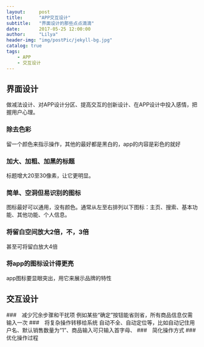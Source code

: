 ```yaml
---
layout:     post
title:      "APP交互设计"
subtitle:   "界面设计的那些点点滴滴"
date:       2017-05-25 12:00:00
author:     "Lilya"
header-img: "img/postPic/jekyll-bg.jpg"
catalog: true
tags:
    - APP
    - 交互设计
---
```


## 界面设计
做减法设计、对APP设计分区、提高交互的创新设计、在APP设计中投入感情，把握用户心理。

### 除去色彩
留一个颜色来指示操作，其他的最好都是黑白的，app的内容是彩色的就好
### 加大、加粗、加黑的标题
标题增大20至30像素，让它更明显。
### 简单、空洞但易识别的图标
 图标最好可以通用，没有颜色。通常从左至右排列以下图标：主页、搜索、基本功能、其他功能、个人信息。
### 将留白空间放大2倍，不，3倍
 甚至可将留白放大4倍
### 将app的图标设计得更亮
app图标要显眼突出，用它来展示品牌的特性

## 交互设计
###　减少冗余步骤和干扰项
例如某些“确定”按钮能省则省，所有商品信息仅需输入一次
###　将复杂操作转移给系统
自动不全、自动定位等，比如自动记住用户名、默认销售数量为“1”、商品输入可只输入首字母、
###　简化操作方式
###　优化操作过程

